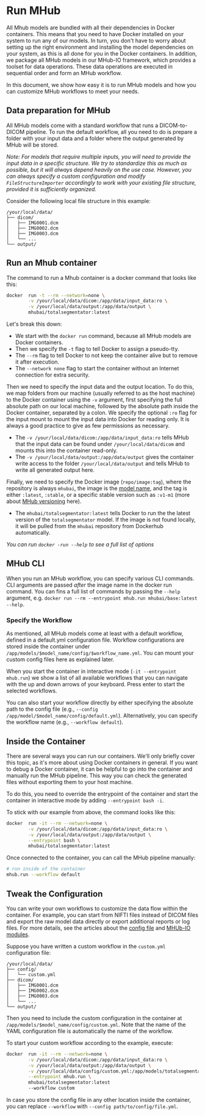 # Run MHub

All Mhub models are bundled with all their dependencies in Docker containers.
This means that you need to have Docker installed on your system to run any of our models. In turn, you don't have to worry about setting up the right environment and installing the model dependencies on your system, as this is all done for you in the Docker containers. In addition, we package all MHub models in our MHub-IO framework, which provides a toolset for data operations. These data operations are executed in sequential order and form an MHub workflow.

In this document, we show how easy it is to run MHub models and how you can customize MHub workflows to meet your needs.

## Data preparation for MHub

All MHub models come with a standard workflow that runs a DICOM-to-DICOM pipeline. To run the default workflow, all you need to do is prepare a folder with your input data and a folder where the output generated by MHub will be stored.

*Note: For models that require multiple inputs, you will need to provide the input data in a specific structure. We try to standardize this as much as possible, but it will always depend heavily on the use case. However, you can always specify a custom configuration and modify `FileStructureImporter` accordingly to work with your existing file structure, provided it is sufficiently organized.*

Consider the following local file structure in this example:

```text
/your/local/data/
├── dicom/
│   ├── IMG0001.dcm
│   ├── IMG0002.dcm
│   ├── IMG0003.dcm
│   └── ...
└── output/
```

## Run an Mhub container

The command to run a Mhub container is a docker command that looks like this:

```bash
docker  run -t --rm --network=none \
        -v /your/local/data/dicom:/app/data/input_data:ro \
        -v /your/local/data/output:/app/data/output \
        mhubai/totalsegmentator:latest
```

Let's break this down:

- We start with the `docker run` command, because all MHub models are Docker containers.
- Then we specify the `-t` flag to tell Docker to assign a pseudo-tty.
- The `--rm` flag to tell Docker to not keep the container alive but to remove it after execution.
- The `--network none` flag to start the container without an Internet connection for extra security.

Then we need to specify the input data and the output location. To do this, we map folders from our machine (usually referred to as the host machine) to the Docker container using the `-v` argument, first specifying the full absolute path on our local machine, followed by the absolute path inside the Docker container, separated by a colon. We specify the optional `:ro` flag for the input mount to mount the input data into Docker for reading only. It is always a good practice to give as few permissions as necessary.

- The `-v /your/local/data/dicom:/app/data/input_data:ro` tells MHub that the input data can be found under `/your/local/data/dicom` and mounts this into the container read-only.
- The `-v /your/local/data/output:/app/data/output` gives the container write access to the folder `/your/local/data/output` and tells MHub to write all generated output here.

Finally, we need to specify the Docker image (`repo/image:tag`), where the repository is always `mhubai`, the image is the [model name](../mhub_models/model_json.md#name), and the tag is either `:latest`, `:stable`, or a specific stable version such as `:v1-m1` (more about [MHub versioning](./versioning.md) here).

- The `mhubai/totalsegmentator:latest` tells Docker to run the the latest version of the `totalsegmentator` model. If the image is not found locally, it will be pulled from the `mhubai` repository from Dockerhub automatically.

*You can run `docker -run --help` to see a full list of options*

## MHub CLI

When you run an MHub workflow, you can specify various CLI commands. CLI arguments are passed *after* the image name in the docker run command. You can fins a full list of commands by passing the `--help` argument, e.g. `docker run --rm --entrypoint mhub.run mhubai/base:latest --help`.

### Specify the Workflow

As mentioned, all MHub models come at least with a default workflow, defined in a default.yml configuration file. Workflow configurations are stored inside the container under `/app/models/$model_name/config/$workflow_name.yml`. You can mount your custom config files here as explained later.

When you start the container in interactive mode (`-it --entrypoint mhub.run`) we show a list of all available workflows that you can navigate with the up and down arrows of your keyboard. Press enter to start the selected workflows.

You can also start your workflow directly by either specifying the absolute path to the config file (e.g., `--config /app/model/$model_name/config/default.yml`). Alternatively, you can specify the workflow name (e.g., `--workflow default`).

## Inside the Container

There are several ways you can run our containers. We'll only briefly cover this topic, as it's more about using Docker containers in general. If you want to debug a Docker container, it can be helpful to go into the container and manually run the MHub pipeline. This way you can check the generated files without exporting them to your host machine.

To do this, you need to override the entrypoint of the container and start the container in interactive mode by adding `--entrypoint bash -i`.

To stick with our example from above, the command looks like this:

```bash
docker  run -it --rm --network=none \
        -v /your/local/data/dicom:/app/data/input_data:ro \
        -v /your/local/data/output:/app/data/output \
        --entrypoint bash \
        mhubai/totalsegmentator:latest
```

Once connected to the container, you can call the MHub pipeline manually:

```bash
# run inside of the container 
mhub.run --workflow default
```

## Tweak the Configuration

You can write your own workflows to customize the data flow within the container. For example, you can start from NIFTI files instead of DICOM files and export the raw model data directly or export additional reports or log files. For more details, see the articles about the [config file](../mhubio/the_mhubio_config_file.md) and [MHUb-IO modules](../mhubio/mhubio_modules.md).

Suppose you have written a custom workflow in the `custom.yml` configuration file:

```text
/your/local/data/
├── config/
│   └── custom.yml
├── dicom/
│   ├── IMG0001.dcm
│   ├── IMG0002.dcm
│   ├── IMG0003.dcm
│   └── ...
└── output/
```

Then you need to include the custom configuration in the container at `/app/models/$model_name/config/custom.yml`. Note that the name of the YAML configuration file is automatically the name of the workflow.

To start your custom workflow according to the example, execute:

```bash
docker  run -it --rm --network=none \
        -v /your/local/data/dicom:/app/data/input_data:ro \
        -v /your/local/data/output:/app/data/output \
        -v /your/local/data/config/custom.yml:/app/models/totalsegmentator/config/custom.yml \
        --entrypoint mhub.run \
        mhubai/totalsegmentator:latest
        --workflow custom
```

In case you store the config file in any other location inside the container, you can replace `--workflow` with `--config path/to/config/file.yml`.
